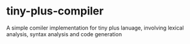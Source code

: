 # tiny-plus-compiler
 A simple comiler implementation for tiny plus lanuage, involving lexical analysis, syntax analysis and code generation
